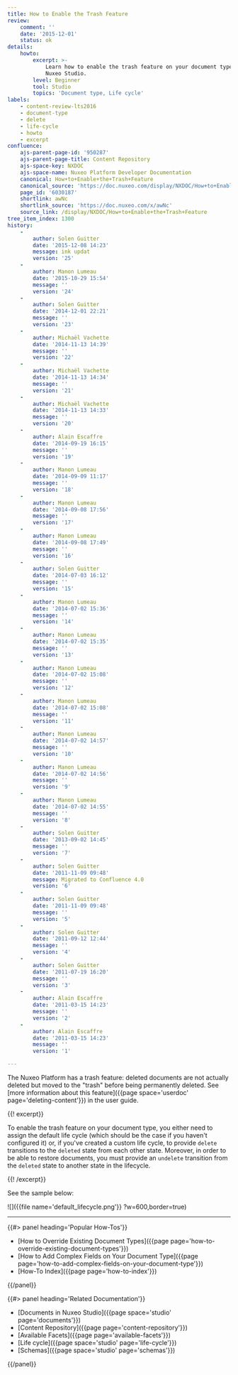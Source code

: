 ```yaml
---
title: How to Enable the Trash Feature
review:
    comment: ''
    date: '2015-12-01'
    status: ok
details:
    howto:
        excerpt: >-
            Learn how to enable the trash feature on your document type using
            Nuxeo Studio.
        level: Beginner
        tool: Studio
        topics: 'Document type, Life cycle'
labels:
    - content-review-lts2016
    - document-type
    - delete
    - life-cycle
    - howto
    - excerpt
confluence:
    ajs-parent-page-id: '950287'
    ajs-parent-page-title: Content Repository
    ajs-space-key: NXDOC
    ajs-space-name: Nuxeo Platform Developer Documentation
    canonical: How+to+Enable+the+Trash+Feature
    canonical_source: 'https://doc.nuxeo.com/display/NXDOC/How+to+Enable+the+Trash+Feature'
    page_id: '6030187'
    shortlink: awNc
    shortlink_source: 'https://doc.nuxeo.com/x/awNc'
    source_link: /display/NXDOC/How+to+Enable+the+Trash+Feature
tree_item_index: 1300
history:
    -
        author: Solen Guitter
        date: '2015-12-08 14:23'
        message: ink updat
        version: '25'
    -
        author: Manon Lumeau
        date: '2015-10-29 15:54'
        message: ''
        version: '24'
    -
        author: Solen Guitter
        date: '2014-12-01 22:21'
        message: ''
        version: '23'
    -
        author: Michaël Vachette
        date: '2014-11-13 14:39'
        message: ''
        version: '22'
    -
        author: Michaël Vachette
        date: '2014-11-13 14:34'
        message: ''
        version: '21'
    -
        author: Michaël Vachette
        date: '2014-11-13 14:33'
        message: ''
        version: '20'
    -
        author: Alain Escaffre
        date: '2014-09-19 16:15'
        message: ''
        version: '19'
    -
        author: Manon Lumeau
        date: '2014-09-09 11:17'
        message: ''
        version: '18'
    -
        author: Manon Lumeau
        date: '2014-09-08 17:56'
        message: ''
        version: '17'
    -
        author: Manon Lumeau
        date: '2014-09-08 17:49'
        message: ''
        version: '16'
    -
        author: Solen Guitter
        date: '2014-07-03 16:12'
        message: ''
        version: '15'
    -
        author: Manon Lumeau
        date: '2014-07-02 15:36'
        message: ''
        version: '14'
    -
        author: Manon Lumeau
        date: '2014-07-02 15:35'
        message: ''
        version: '13'
    -
        author: Manon Lumeau
        date: '2014-07-02 15:08'
        message: ''
        version: '12'
    -
        author: Manon Lumeau
        date: '2014-07-02 15:08'
        message: ''
        version: '11'
    -
        author: Manon Lumeau
        date: '2014-07-02 14:57'
        message: ''
        version: '10'
    -
        author: Manon Lumeau
        date: '2014-07-02 14:56'
        message: ''
        version: '9'
    -
        author: Manon Lumeau
        date: '2014-07-02 14:55'
        message: ''
        version: '8'
    -
        author: Solen Guitter
        date: '2013-09-02 14:45'
        message: ''
        version: '7'
    -
        author: Solen Guitter
        date: '2011-11-09 09:48'
        message: Migrated to Confluence 4.0
        version: '6'
    -
        author: Solen Guitter
        date: '2011-11-09 09:48'
        message: ''
        version: '5'
    -
        author: Solen Guitter
        date: '2011-09-12 12:44'
        message: ''
        version: '4'
    -
        author: Solen Guitter
        date: '2011-07-19 16:20'
        message: ''
        version: '3'
    -
        author: Alain Escaffre
        date: '2011-03-15 14:23'
        message: ''
        version: '2'
    -
        author: Alain Escaffre
        date: '2011-03-15 14:23'
        message: ''
        version: '1'

---
```

The Nuxeo Platform has a trash feature: deleted documents are not actually deleted but moved to the "trash" before being permanently deleted. See [more information about this feature]({{page space='userdoc' page='deleting-content'}}) in the user guide.

{{! excerpt}}

To enable the trash feature on your document type, you either need to assign the default life cycle (which should be the case if you haven't configured it) or, if you've created a custom life cycle, to provide `delete` transitions to the `deleted` state from each other state. Moreover, in order to be able to restore documents, you must provide an `undelete` transition from the `deleted` state to another state in the lifecycle.

{{! /excerpt}}

See the sample below:

![]({{file name='default_lifecycle.png'}} ?w=600,border=true)

* * *

<div class="row" data-equalizer data-equalize-on="medium"><div class="column medium-6">{{#> panel heading='Popular How-Tos'}}

- [How to Override Existing Document Types]({{page page='how-to-override-existing-document-types'}}) &nbsp;
- [How to Add Complex Fields on Your Document Type]({{page page='how-to-add-complex-fields-on-your-document-type'}})
- [How-To Index]({{page page='how-to-index'}})

{{/panel}}</div><div class="column medium-6">{{#> panel heading='Related Documentation'}}

- [Documents in Nuxeo Studio]({{page space='studio' page='documents'}})
- [Content Repository]({{page page='content-repository'}})
- [Available Facets]({{page page='available-facets'}})
- [Life cycle]({{page space='studio' page='life-cycle'}})
- [Schemas]({{page space='studio' page='schemas'}})

{{/panel}}</div></div>
